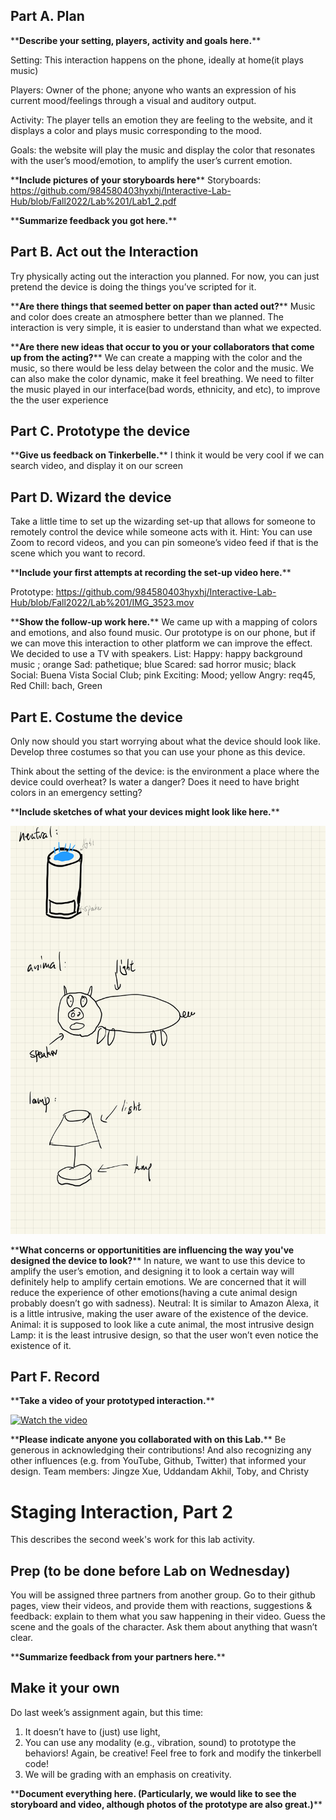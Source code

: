 

## Part A. Plan 

\*\***Describe your setting, players, activity and goals here.**\*\*

Setting: This interaction happens on the phone, ideally at home(it plays music) 

Players: Owner of the phone;  anyone who wants an expression of his current mood/feelings through a visual and auditory output.

Activity: The player tells an emotion they are feeling to the website, and it displays a color  and plays music corresponding to the mood. 

Goals: the website will play the music and display the color that resonates with the user’s mood/emotion, to amplify the user’s current emotion.


\*\***Include pictures of your storyboards here**\*\*
Storyboards: https://github.com/984580403hyxhj/Interactive-Lab-Hub/blob/Fall2022/Lab%201/Lab1_2.pdf


\*\***Summarize feedback you got here.**\*\*


## Part B. Act out the Interaction

Try physically acting out the interaction you planned. For now, you can just pretend the device is doing the things you’ve scripted for it. 

\*\***Are there things that seemed better on paper than acted out?**\*\*
Music and color does create an atmosphere better than we planned.
The interaction is very simple, it is easier to understand than what we expected.


\*\***Are there new ideas that occur to you or your collaborators that come up from the acting?**\*\*
We can create a mapping with the color and the music, so there would be less delay between the color and the music.
We can also make the color dynamic, make it feel breathing.
We need to filter the music played in our interface(bad words, ethnicity, and etc), to improve the the user experience


## Part C. Prototype the device

\*\***Give us feedback on Tinkerbelle.**\*\*
I think it would be very cool if we can search video, and display it on our screen

## Part D. Wizard the device
Take a little time to set up the wizarding set-up that allows for someone to remotely control the device while someone acts with it. Hint: You can use Zoom to record videos, and you can pin someone’s video feed if that is the scene which you want to record. 

\*\***Include your first attempts at recording the set-up video here.**\*\*

Prototype: https://github.com/984580403hyxhj/Interactive-Lab-Hub/blob/Fall2022/Lab%201/IMG_3523.mov




\*\***Show the follow-up work here.**\*\*
We came up with a mapping of colors and emotions, and also found music. Our prototype is on our phone, but if we can move this interaction to other platform we can improve the effect. We decided to use a TV with speakers.
List:
Happy: happy background music ; orange
Sad: pathetique; blue
Scared: sad horror music; black
Social: Buena Vista Social Club; pink
Exciting: Mood; yellow
Angry: req45, Red
Chill: bach, Green


## Part E. Costume the device

Only now should you start worrying about what the device should look like. Develop three costumes so that you can use your phone as this device.

Think about the setting of the device: is the environment a place where the device could overheat? Is water a danger? Does it need to have bright colors in an emergency setting?

\*\***Include sketches of what your devices might look like here.**\*\*

![alt text](https://github.com/984580403hyxhj/Interactive-Lab-Hub/blob/Fall2022/Lab%201/iad-9.jpg)

\*\***What concerns or opportunitities are influencing the way you've designed the device to look?**\*\*
In nature, we want to use this device to amplify the user’s emotion, and designing it to look a certain way will definitely help to amplify certain emotions. We are concerned that it will reduce the experience of other emotions(having a cute animal design probably doesn’t go with sadness).
Neutral: It is similar to Amazon Alexa, it is a little intrusive, making the user aware of the existence of the device.
Animal: it is supposed to look like a cute animal, the most intrusive design
Lamp: it is the least intrusive design, so that the user won’t even notice the existence of it.


## Part F. Record

\*\***Take a video of your prototyped interaction.**\*\*

[![Watch the video](https://i.imgur.com/vKb2F1B.png)](https://youtu.be/TBB9mqJjV80)



\*\***Please indicate anyone you collaborated with on this Lab.**\*\*
Be generous in acknowledging their contributions! And also recognizing any other influences (e.g. from YouTube, Github, Twitter) that informed your design. 
Team members: Jingze Xue, Uddandam Akhil, Toby, and Christy


# Staging Interaction, Part 2 

This describes the second week's work for this lab activity.


## Prep (to be done before Lab on Wednesday)

You will be assigned three partners from another group. Go to their github pages, view their videos, and provide them with reactions, suggestions & feedback: explain to them what you saw happening in their video. Guess the scene and the goals of the character. Ask them about anything that wasn’t clear. 

\*\***Summarize feedback from your partners here.**\*\*

## Make it your own

Do last week’s assignment again, but this time: 
1) It doesn’t have to (just) use light, 
2) You can use any modality (e.g., vibration, sound) to prototype the behaviors! Again, be creative! Feel free to fork and modify the tinkerbell code! 
3) We will be grading with an emphasis on creativity. 

\*\***Document everything here. (Particularly, we would like to see the storyboard and video, although photos of the prototype are also great.)**\*\*
